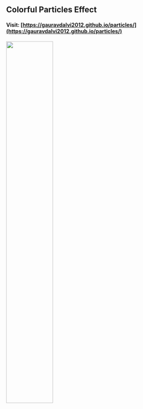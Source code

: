 ## Colorful Particles Effect
#### Visit: [https://gauravdalvi2012.github.io/particles/](https://gauravdalvi2012.github.io/particles/)
[<img src="" width="50%">](./readme/video.mp4)